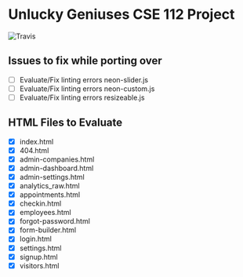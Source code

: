 # Unlucky Geniuses CSE 112 Project
![Travis](https://travis-ci.com/jsdavis/cse112.svg?token=qgnS2unutUsTxyPsJruY&branch=master)

## Issues to fix while porting over
- [ ] Evaluate/Fix linting errors neon-slider.js
- [ ] Evaluate/Fix linting errors neon-custom.js
- [ ] Evaluate/Fix linting errors resizeable.js

## HTML Files to Evaluate
- [X] index.html
- [X] 404.html
- [x] admin-companies.html
- [x] admin-dashboard.html
- [x] admin-settings.html
- [x] analytics_raw.html
- [x] appointments.html
- [X] checkin.html
- [X] employees.html
- [X] forgot-password.html
- [X] form-builder.html
- [x] login.html
- [X] settings.html
- [x] signup.html
- [X] visitors.html
